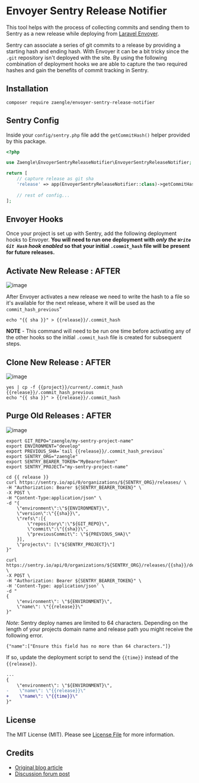 # Envoyer Sentry Release Notifier
This tool helps with the process of collecting commits and sending them to Sentry as a new release while deploying from [Laravel Envoyer](https://envoyer.io/).

Sentry can associate a series of git commits to a release by providing a starting hash and ending hash. With Envoyer it can be a bit tricky since the `.git` repository isn't deployed with the site. By using the following combination of deployment hooks we are able to capture the two required hashes and gain the benefits of commit tracking in Sentry.

## Installation

`composer require zaengle/envoyer-sentry-release-notifier`

## Sentry Config

Inside your `config/sentry.php` file add the `getCommitHash()` helper provided by this package.

```php
<?php

use Zaengle\EnvoyerSentryReleaseNotifier\EnvoyerSentryReleaseNotifier;

return [
    // capture release as git sha
    'release' => app(EnvoyerSentryReleaseNotifier::class)->getCommitHash(),
    
    // rest of config...
];
```

## Envoyer Hooks
Once your project is set up with Sentry, add the following deployment hooks to Envoyer. **You will need to run one deployment with _only the `Write Git Hash` hook enabled_ so that your initial `.commit_hash` file will be present for future releases.**

## Activate New Release : AFTER
![image](./write-git-hash.png)

After Envoyer activates a new release we need to write the hash to a file so it's available for the next release, where it will be used as the `commit_hash_previous`"

```shell script
echo "{{ sha }}" > {{release}}/.commit_hash
```
**NOTE** - This command will need to be run one time before activating any of the other hooks so the initial `.commit_hash` file is created for subsequent steps.

## Clone New Release : AFTER
![image](./write-previous-sha.png)

```shell script
yes | cp -f {{project}}/current/.commit_hash {{release}}/.commit_hash_previous
echo "{{ sha }}" > {{release}}/.commit_hash
```

## Purge Old Releases : AFTER
![image](./notify-sentry.png)

```shell script
export GIT_REPO="zaengle/my-sentry-project-name"
export ENVIRONMENT="develop"
export PREVIOUS_SHA=`tail {{release}}/.commit_hash_previous`
export SENTRY_ORG="zaengle"
export SENTRY_BEARER_TOKEN="MyBearerToken"
export SENTRY_PROJECT="my-sentry-project-name"

cd {{ release }}
curl https://sentry.io/api/0/organizations/${SENTRY_ORG}/releases/ \
-H "Authorization: Bearer ${SENTRY_BEARER_TOKEN}" \
-X POST \
-H "Content-Type:application/json" \
-d "{
    \"environment\":\"${ENVIRONMENT}\",
    \"version\":\"{{sha}}\",
    \"refs\":[{
        \"repository\":\"${GIT_REPO}\",
        \"commit\":\"{{sha}}\",
        \"previousCommit\": \"${PREVIOUS_SHA}\"
    }],
    \"projects\": [\"${SENTRY_PROJECT}\"]
}"

curl https://sentry.io/api/0/organizations/${SENTRY_ORG}/releases/{{sha}}/deploys/ \
-X POST \
-H "Authorization: Bearer ${SENTRY_BEARER_TOKEN}" \
-H 'Content-Type: application/json' \
-d "
{
    \"environment\": \"${ENVIRONMENT}\",
    \"name\": \"{{release}}\"
}"
```

_Note_: Sentry deploy names are limited to 64 characters. Depending on the length of your projects domain name and release path you might receive the following error.

```
{"name":["Ensure this field has no more than 64 characters."]}
```

If so, update the deployment script to send the `{{time}}` instead of the `{{release}}`.

```diff
...
{
    \"environment\": \"${ENVIRONMENT}\",
-    \"name\": \"{{release}}\"
+    \"name\": \"{{time}}\"
}"
```

## License

The MIT License (MIT). Please see [License File](LICENSE.md) for more information.

## Credits

- [Original blog article](https://humaan.com/blog/tracking-envoyer-releases-in-sentry/)
- [Discussion forum post](https://forum.sentry.io/t/sentry-io-all-commits-associated-to-all-releases/3892)
